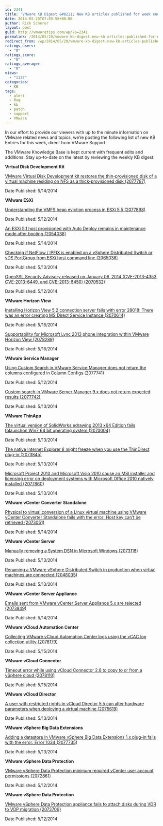 ```yaml
---
id: 2341
title: 'VMware KB Digest &#8211; New KB articles published for week ending 5/17/14'
date: 2014-05-20T07:09:58+00:00
author: Rick Scherer
layout: post
guid: http://vmwaretips.com/wp/?p=2341
permalink: /2014/05/20/vmware-kb-digest-new-kb-articles-published-for-week-ending-51714/
redirect_from: /wp/2014/05/20/vmware-kb-digest-new-kb-articles-published-for-week-ending-51714/
ratings_users:
  - "0"
ratings_score:
  - "0"
ratings_average:
  - "0"
views:
  - "1137"
categories:
  - KB
tags:
  - alert
  - Bug
  - kb
  - patch
  - support
  - VMware
---
```

In our effort to provide our viewers with up to the minute information on VMware related news and topics, we&#8217;re posting the following list of new KB Entries for this week, direct from VMware Support.



The VMware Knowledge Base is kept current with frequent edits and additions. Stay up-to-date on the latest by reviewing the weekly KB digest.

**Virtual Disk Development Kit**
  
[VMware Virtual Disk Development kit restores the thin-provisioned disk of a virtual machine residing on NFS as a thick-provisioned disk (2077787)](http://bit.ly/1mSoTJI)
  
Date Published: 5/14/2014

**VMware ESXi**
  
[Understanding the VMFS heap eviction process in ESXi 5.5 (2077898)](http://bit.ly/1jR2CGx)
  
Date Published: 5/12/2014
  
[An ESXi 5.1 host provisioned with Auto Deploy remains in maintenance mode after booting (2054038)](http://bit.ly/1mSoTJN)
  
Date Published: 5/14/2014
  
[Checking if NetFlow / IPFIX is enabled on a vSphere Distributed Switch or vDS PortGroup from ESXi host command line (2065036)](http://bit.ly/1mSoTJO)
  
Date Published: 5/13/2014
  
[OpenSSL Security Advisory released on January 06, 2014 (CVE-2013-4353, CVE-2013-6449, and CVE-2013-6450) (2070532)](http://bit.ly/1mSoTJQ)
  
Date Published: 5/12/2014

**VMware Horizon View**
  
[Installing Horizon View 5.2 connection server fails with error 28018: There was an error creating MS Direct Service Instance (2070614)](http://bit.ly/1mSoRlb)
  
Date Published: 5/16/2014
  
[Supportability for Microsoft Lync 2013 phone integration within VMware Horizon View (2078289)](http://bit.ly/1mSoTJR)
  
Date Published: 5/16/2014

**VMware Service Manager**
  
[Using Custom Search in VMware Service Manager does not return the columns configured in Column Configs (2077741)](http://bit.ly/1mSoU07)
  
Date Published: 5/12/2014
  
[Custom search in VMware Server Manager 9.x does not return expected results (2077742)](http://bit.ly/1mSoU08)
  
Date Published: 5/13/2014

**VMware ThinApp**
  
[The virtual version of SolidWorks edrawing 2013 x64 Edition fails tolaunchon Win7 64 bit operating system (2070004)](http://bit.ly/1jR2CGK)
  
Date Published: 5/13/2014
  
[The native Internet Explorer 8 might freeze when you use the ThinDirect plug-in (2073845)](http://bit.ly/1mSoRBt)
  
Date Published: 5/13/2014
  
[Microsoft Project 2010 and Microsoft Visio 2010 cause an MSI installer and licensing error on deployment systems with Microsoft Office 2010 natively installed (2077860)](http://bit.ly/1jR2Duc)
  
Date Published: 5/13/2014

**VMware vCenter Converter Standalone**
  
[Physical to virtual conversion of a Linux virtual machine using VMware vCenter Converter Standalone fails with the error: Host key can’t be retrieved (2073051)](http://bit.ly/1jR2Dud)
  
Date Published: 5/14/2014

**VMware vCenter Server**
  
[Manually removing a System DSN in Microsoft Windows (2073118)](http://bit.ly/1mSoRBw)
  
Date Published: 5/13/2014
  
[Renaming a VMware vSphere Distributed Switch in production when virtual machines are connected (2048035)](http://bit.ly/1mSoRBz)
  
Date Published: 5/13/2014

**VMware vCenter Server Appliance**
  
[Emails sent from VMware vCenter Server Appliance 5.x are rejected (2073849)](http://bit.ly/1mSoRBD)
  
Date Published: 5/14/2014

**VMware vCloud Automation Center**
  
[Collecting VMware vCloud Automation Center logs using the vCAC log collection utility (2078179)](http://bit.ly/1jR2DKE)
  
Date Published: 5/15/2014

**VMware vCloud Connector**
  
[Timeout error while using vCloud Connector 2.6 to copy to or from a vSphere cloud (2078110)](http://bit.ly/1mSoUgD)
  
Date Published: 5/15/2014

**VMware vCloud Director**
  
[A user with restricted rights in vCloud Director 5.5 can alter hardware parameters when deploying a virtual machine (2075619)](http://bit.ly/1mSoUgF)
  
Date Published: 5/13/2014

**VMware vSphere Big Data Extensions**
  
[Adding a datastore in VMware vSphere Big Data Extensions 1.x plug-in fails with the error: Error 1034 (2077735)](http://bit.ly/1mSoUgG)
  
Date Published: 5/13/2014

**VMware vSphere Data Protection**
  
[VMware vSphere Data Protection minimum required vCenter user account permissions (2072861)](http://bit.ly/1jR2DKG)
  
Date Published: 5/12/2014

**VMware vSphere Data Protection**
  
[VMware vSphere Data Protection appliance fails to attach disks during VDR to VDP migration (2073709)](http://bit.ly/1mSoUgJ)
  
Date Published: 5/12/2014